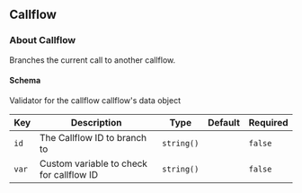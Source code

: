 ## Callflow

### About Callflow

Branches the current call to another callflow.

#### Schema

Validator for the callflow callflow's data object



Key | Description | Type | Default | Required
--- | ----------- | ---- | ------- | --------
`id` | The Callflow ID to branch to | `string()` |   | `false`
`var` | Custom variable to check for callflow ID | `string()` |   | `false`



